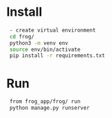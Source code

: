# Install
```bash
 - create virtual environment
 cd frog/
 python3 -m venv env
 source env/bin/activate
 pip install -r requirements.txt
```
 
 # Run
 ```bash
  from frog_app/frog/ run
  python manage.py runserver
```
